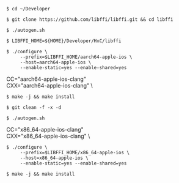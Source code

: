 


```
$ cd ~/Developer
```


```
$ git clone https://github.com/libffi/libffi.git && cd libffi
```

```
$ ./autogen.sh
```

```
$ LIBFFI_HOME=${HOME}/Developer/HxC/libffi
```

```
$ ./configure \
     --prefix=$LIBFFI_HOME/aarch64-apple-ios \
     --host=aarch64-apple-ios \
     --enable-static=yes --enable-shared=yes
```

  CC="aarch64-apple-ios-clang" \
  CXX="aarch64-apple-ios-clang" \

```
$ make -j && make install
```


```
$ git clean -f -x -d
```

```
$ ./autogen.sh
```

  CC="x86_64-apple-ios-clang" \
  CXX="x86_64-apple-ios-clang" \

```
$ ./configure \
     --prefix=$LIBFFI_HOME/x86_64-apple-ios \
     --host=x86_64-apple-ios \
     --enable-static=yes --enable-shared=yes
```

```
$ make -j && make install
```

